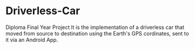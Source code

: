 # Driverless-Car
Diploma Final Year Project
It is the implementation of a driverless car that moved from source to destination using the Earth's GPS cordinates, sent to it via an Android App.

